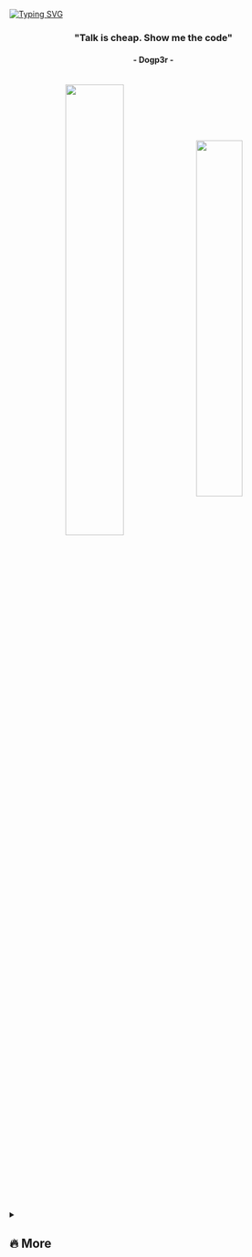 [![Typing SVG](https://readme-typing-svg.herokuapp.com?color=FF3670&size=35&center=true&vCenter=true&width=1000&lines=Welcome+to+my+GitHub+profile!;My+name+is+Dogp3r;I'm+Software+Engineering+Student)](https://git.io/typing-svg)

<h3 align="center">"Talk is cheap. Show me the code"</h3>
<h4 align="center">- Dogp3r -</h4>

<br>

<div align="center" style="margin-bottom:200px">
 <img width=45% align="center" src="https://github-readme-stats.vercel.app/api?username=DouglasMorean&theme=radical&show_icons=true" />
 <img width=40% align="center" src="https://github-readme-stats.vercel.app/api/top-langs/?username=DouglasMorean&layout=compact&theme=radical" />
</div>


<br>

<!--- snake -->


<details>
  <summary><h2>🔥 More</h2></summary>
<div>
  <samp>
   
## Language and Tools

<img src="https://raw.githubusercontent.com/MicaelliMedeiros/micaellimedeiros/master/image/computer-illustration.png" min-width="400px" max-width="400px" width="400px" align="right" alt="Computador iuriCode">

#### Main Stack:
  [<img height="48px" width="48px" alt="Icone VS-Code" src="https://skillicons.dev/icons?i=html"/>](https://developer.mozilla.org/en-US/docs/Web/HTML)
  [<img height="48px" width="48px" alt="Icone VS-Code" src="https://skillicons.dev/icons?i=css"/>](https://developer.mozilla.org/en-US/docs/Web/CSS)
  [<img height="48px" width="48px" alt="Icone VS-Code" src="https://skillicons.dev/icons?i=js"/>](https://developer.mozilla.org/en-US/docs/Web/JavaScript)
  [<img height="48px" width="48px" alt="Icone VS-Code" src="https://skillicons.dev/icons?i=nodejs"/>](https://nodejs.org/en)
  [<img height="48px" width="48px" alt="Icone VS-Code" src="https://skillicons.dev/icons?i=react"/>](https://react.dev/)
  [<img height="48px" width="48px" alt="Icone VS-Code" src="https://skillicons.dev/icons?i=py"/>](https://py.dev/)
  [<img height="48px" width="48px" alt="Icone VS-Code" src="https://skillicons.dev/icons?i=cs"/>](https://cs.dev/)
  [<img height="48px" width="48px" alt="Icone VS-Code" src="https://skillicons.dev/icons?i=java"/>](https://java.dev/)
  [<img height="48px" width="48px" alt="Icone VS-Code" src="https://skillicons.dev/icons?i=bash"/>](https://bash.dev/)
  


#### Studying in this moment:
  [<img height="48px" width="48px" alt="Icone VS-Code" src="https://skillicons.dev/icons?i=docker"/>](https://docker.com/)
  [<img height="48px" width="48px" alt="Icone VS-Code" src="https://skillicons.dev/icons?i=flutter"/>](https://flutter.com/)
  [<img height="48px" width="48px" alt="Icone VS-Code" src="https://skillicons.dev/icons?i=ts"/>](https://www.typescriptlang.org/)
  [<img height="48px" width="48px" alt="Icone VS-Code" src="https://skillicons.dev/icons?i=mysql"/>](https://www.mysql.com/)

#### Tools:

  [<img height="48px" width="48px" alt="Icone VS-Code" src="https://skillicons.dev/icons?i=figma"/>](https://www.figma.com/)
  [<img height="48px" width="48px" alt="Icone VS-Code" src="https://skillicons.dev/icons?i=vscode"/>](https://code.visualstudio.com/)
  [<img height="48px" width="48px" alt="Icone VS-Code" src="https://skillicons.dev/icons?i=github"/>](https://github.com/)
  [<img height="48px" width="48px" alt="Icone VS-Code" src="https://skillicons.dev/icons?i=git"/>](https://git-scm.com/)
  [<img height="48px" width="48px" alt="Icone VS-Code" src="https://skillicons.dev/icons?i=obsidian"/>](https://obsidian/)
  [<img height="48px" width="48px" alt="Icone VS-Code" src="https://skillicons.dev/icons?i=visualstudio"/>](https://visualstudio/)

<br>


  </samp>
</div>
</details>


